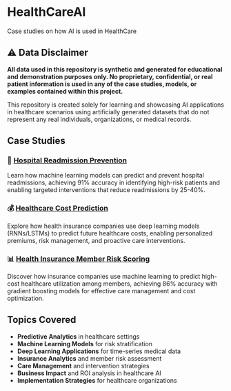 # HealthCareAI
Case studies on how AI is used in HealthCare

## ⚠️ Data Disclaimer

**All data used in this repository is synthetic and generated for educational and demonstration purposes only. No proprietary, confidential, or real patient information is used in any of the case studies, models, or examples contained within this project.**

This repository is created solely for learning and showcasing AI applications in healthcare scenarios using artificially generated datasets that do not represent any real individuals, organizations, or medical records.

## Case Studies

### 🏥 [Hospital Readmission Prevention](readmissions/)
Learn how machine learning models can predict and prevent hospital readmissions, achieving 91% accuracy in identifying high-risk patients and enabling targeted interventions that reduce readmissions by 25-40%.

### 💰 [Healthcare Cost Prediction](healthcare_costs/)
Explore how health insurance companies use deep learning models (RNNs/LSTMs) to predict future healthcare costs, enabling personalized premiums, risk management, and proactive care interventions.

### 📊 [Health Insurance Member Risk Scoring](risk_scoring/)
Discover how insurance companies use machine learning to predict high-cost healthcare utilization among members, achieving 86% accuracy with gradient boosting models for effective care management and cost optimization.

## Topics Covered

- **Predictive Analytics** in healthcare settings
- **Machine Learning Models** for risk stratification
- **Deep Learning Applications** for time-series medical data
- **Insurance Analytics** and member risk assessment
- **Care Management** and intervention strategies
- **Business Impact** and ROI analysis in healthcare AI
- **Implementation Strategies** for healthcare organizations
